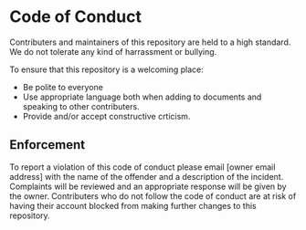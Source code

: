 # Code of Conduct 

Contributers and maintainers of this repository are held to a high standard. We do not tolerate any kind of harrassment or bullying.

To ensure that this repository is a welcoming place:
* Be polite to everyone
* Use appropriate language both when adding to documents and speaking to other contributers.
* Provide and/or accept constructive crticism.

## Enforcement 
To report a violation of this code of conduct please email [owner email address] with the name of the offender and a description of the incident. Complaints will be reviewed and an appropriate response will be given by the owner. Contributers who do not follow the code of conduct are at risk of having their account blocked from making further changes to this repository.
